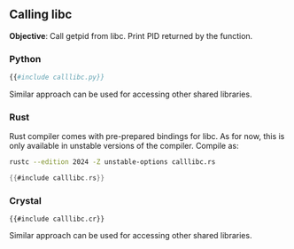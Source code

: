 ## Calling libc

**Objective**: Call getpid from libc. Print PID returned by the function.

### Python

```python
{{#include calllibc.py}}
```

Similar approach can be used for accessing other shared libraries.

### Rust

Rust compiler comes with pre-prepared bindings for libc. As for now, this is only available in unstable versions of the compiler. Compile as:

```sh
rustc --edition 2024 -Z unstable-options calllibc.rs
```

```rust
{{#include calllibc.rs}}
```

### Crystal

```crystal
{{#include calllibc.cr}}
```

Similar approach can be used for accessing other shared libraries.
